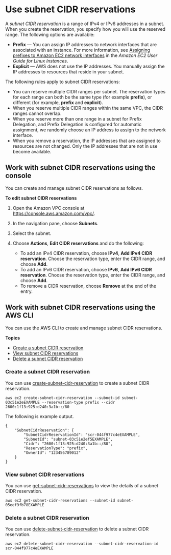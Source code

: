 # Use subnet CIDR reservations<a name="subnet-cidr-reservation"></a>

A *subnet CIDR reservation* is a range of IPv4 or IPv6 addresses in a subnet\. When you create the reservation, you specify how you will use the reserved range\. The following options are available:
+ **Prefix** — You can assign IP addresses to network interfaces that are associated with an instance\. For more information, see [Assigning prefixes to Amazon EC2 network interfaces](https://docs.aws.amazon.com/AWSEC2/latest/UserGuide/ec2-prefix-eni.html) in the *Amazon EC2 User Guide for Linux Instances*\.
+ **Explicit** — AWS does not use the IP addresses\. You manually assign the IP addresses to resources that reside in your subnet\.

The following rules apply to subnet CIDR reservations:
+ You can reserve multiple CIDR ranges per subnet\. The reservation types for each range can both be the same type \(for example **prefix**\), or different \(for example, **prefix** and **explicit**\)\.
+ When you reserve multiple CIDR ranges within the same VPC, the CIDR ranges cannot overlap\.
+ When you reserve more than one range in a subnet for Prefix Delegation, and Prefix Delegation is configured for automatic assignment, we randomly choose an IP address to assign to the network interface\.
+ When you remove a reservation, the IP addresses that are assigned to resources are not changed\. Only the IP addresses that are not in use become available\.

## Work with subnet CIDR reservations using the console<a name="edit-subnet-cidr-reservations"></a>

You can create and manage subnet CIDR reservations as follows\.

**To edit subnet CIDR reservations**

1. Open the Amazon VPC console at [https://console\.aws\.amazon\.com/vpc/](https://console.aws.amazon.com/vpc/)\.

1. In the navigation pane, choose **Subnets**\.

1. Select the subnet\.

1. Choose **Actions**, **Edit CIDR reservations** and do the following:
   + To add an IPv4 CIDR reservation, choose **IPv4**, **Add IPv4 CIDR reservation**\. Choose the reservation type, enter the CIDR range, and choose **Add**\.
   + To add an IPv6 CIDR reservation, choose **IPv6**, **Add IPv6 CIDR reservation**\. Choose the reservation type, enter the CIDR range, and choose **Add**\.
   + To remove a CIDR reservation, choose **Remove** at the end of the entry\.

## Work with subnet CIDR reservations using the AWS CLI<a name="work-with-subnet-cidr-reservations"></a>

You can use the AWS CLI to create and manage subnet CIDR reservations\.

**Topics**
+ [Create a subnet CIDR reservation](#Create-subnet-cidr-reservations)
+ [View subnet CIDR reservations](#view-subnet-cidr-reservations)
+ [Delete a subnet CIDR reservation](#delete-subnet-cidr-reservations)

### Create a subnet CIDR reservation<a name="Create-subnet-cidr-reservations"></a>

You can use [create\-subnet\-cidr\-reservation](https://docs.aws.amazon.com/cli/latest/reference/ec2/create-subnet-cidr-reservation.html) to create a subnet CIDR reservation\.

```
aws ec2 create-subnet-cidr-reservation --subnet-id subnet-03c51e2eEXAMPLE --reservation-type prefix --cidr 2600:1f13:925:d240:3a1b::/80
```

The following is example output\.

```
{
    "SubnetCidrReservation": {
        "SubnetCidrReservationId": "scr-044f977c4eEXAMPLE",
        "SubnetId": "subnet-03c51e2ef5EXAMPLE",
        "Cidr": "2600:1f13:925:d240:3a1b::/80",
        "ReservationType": "prefix",
        "OwnerId": "123456789012"
    }
}
```

### View subnet CIDR reservations<a name="view-subnet-cidr-reservations"></a>

You can use [get\-subnet\-cidr\-reservations](https://docs.aws.amazon.com/cli/latest/reference/ec2/get-subnet-cidr-reservations.html) to view the details of a subnet CIDR reservation\.

```
aws ec2 get-subnet-cidr-reservations --subnet-id subnet-05eef9fb78EXAMPLE
```

### Delete a subnet CIDR reservation<a name="delete-subnet-cidr-reservations"></a>

You can use [delete\-subnet\-cidr\-reservation](https://docs.aws.amazon.com/cli/latest/reference/ec2/delete-subnet-cidr-reservation.html) to delete a subnet CIDR reservation\.

```
aws ec2 delete-subnet-cidr-reservation --subnet-cidr-reservation-id scr-044f977c4eEXAMPLE
```